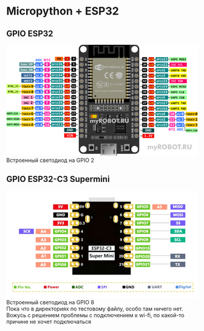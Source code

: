 # Micropython + ESP32
## GPIO ESP32 
![ESP32](https://github.com/rickert156/micro/blob/main/img/esp32_pinout.png)
Встроенный светодиод на GPIO 2

## GPIO ESP32-C3 Supermini
![ESP32-C3 Supermini](https://github.com/rickert156/micro/blob/main/img/supermini-esp32-c3-pinout.jpg)
Встроенный светодиод на GPIO 8  </br>
Пока что в директориях по тестовому файлу, особо там ничего нет. Вожусь с решением проблемы с подключением к wi-fi, по какой-то причине не хочет подключаться
